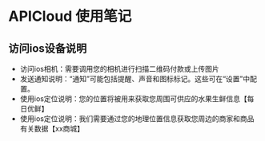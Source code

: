 # APICloud 使用笔记

## 访问ios设备说明
- 访问ios相机：需要调用您的相机进行扫描二维码付款或上传图片
- 发送通知说明：“通知”可能包括提醒、声音和图标标记。这些可在“设置”中配置。
- 使用ios定位说明：您的位置将被用来获取您周围可供应的水果生鲜信息【每日优鲜】
- 使用ios定位说明：我们需要通过您的地理位置信息获取您周边的商家和商品有关数据【xx商城】